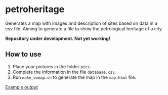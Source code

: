 # petroheritage
Generates a map with images and description of sites based on data in a csv file. Aiming to generate a file to show the petrological heritage of a city. 

**Repository under development. Not yet working!**

## How to use
1. Place your pictures in the folder ```pics```.
2. Complete the information in the file ```database.csv```.
3. Run ```make_oomap.sh``` to generate the map in the ```map.html``` file.

[Example output](https://raw.githack.com/angelrodes/petroheritage/main/map.html)
